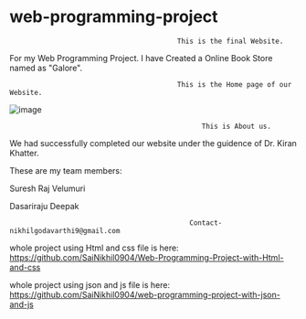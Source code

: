 # web-programming-project

                                             This is the final Website.


For my Web Programming Project. I have Created a Online Book Store named as "Galore".




                                             This is the Home page of our Website.
                                                 
                                                 
![image](https://user-images.githubusercontent.com/98106917/205303171-1a491c56-7833-4257-9ca5-8af75bd7da46.png)



                                                   This is About us.


We had successfully completed our website under the guidence of Dr. Kiran Khatter.


These are my team members:

Suresh Raj Velumuri

Dasariraju Deepak
                              
                              
                                                Contact-nikhilgodavarthi9@gmail.com

whole project using Html and css file is here: https://github.com/SaiNikhil0904/Web-Programming-Project-with-Html-and-css

whole project using json and js file is here: https://github.com/SaiNikhil0904/web-programming-project-with-json-and-js
